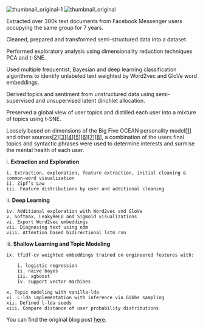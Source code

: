 ![thumbnail_original-1](https://user-images.githubusercontent.com/29679899/59774825-207b5900-927e-11e9-8560-f8c8c454ec25.png)
![thumbnail_original](https://user-images.githubusercontent.com/29679899/59774888-3852dd00-927e-11e9-812d-61dc8d47af1a.png)

Extracted over 300k text documents from Facebook Messenger 
users occupying the same group for 7 years. 

Cleaned, prepared and transformed semi-structured data into a dataset. 

Performed exploratory analysis using dimensionality reduction techniques PCA and t-SNE. 

Used multiple frequentist, Bayesian and deep learning classification algorithms to identify 
unlabeled text weighted by Word2vec and GloVe word embeddings. 

Derived topics and sentiment from unstructured data using semi-supervised and 
unsupervised latent dirichlet allocation. 

Preserved a global view of user topics and distilled each user into a mixture of topics using t-SNE.

Loosely based on dimensions of the Big Five OCEAN personality model[<a href="https://positivepsychology.com/big-five-personality-theory" rel="nofollow">1</a></li>] and other sources[<a href="https://www.ncbi.nlm.nih.gov/pubmed/10626371" rel="nofollow">2</a></li>][<a href="https://www.ncbi.nlm.nih.gov/pubmed/10626371" rel="nofollow">3</a></li>][<a href="http://citeseerx.ist.psu.edu/viewdoc/download?doi=10.1.1.224.4752&rep=rep1&type=pdf" rel="nofollow">4</a></li>][<a href="https://www.ncbi.nlm.nih.gov/pmc/articles/PMC5902561/" rel="nofollow">5</a></li>][<a href="https://pdfs.semanticscholar.org/e067/dde0a376facdd160dfcc800ccf58c468863c.pdf" rel="nofollow">6</a></li>][<a href="https://pdfs.semanticscholar.org/6fcb/e173365d31d27585babf9deb99e8f18b1374.pdf" rel="nofollow">7</a></li>][<a href="https://www.aclweb.org/anthology/W16-0307" rel="nofollow">8</a></li>], a combination of the users final topics and syntactic phrases were used to determine interests and surmise the mental health of each user.


i. <b>Extraction and Exploration</b>

	i. Extraction, exploration, feature extraction, initial cleaning & common-word visualization
	ii. Zipf’s Law
	iii. Feature distributions by user and additional cleaning

ii. <b>Deep Learning</b>

	iv. Additional exploration with Word2vec and GloVe
	v. Softmax, LeakyReLU and Sigmoid visualizations 
	vi. Export Word2vec embeddings
	vii. Diagnosing text using edm
	viii. Attention based bidirectional lstm rnn

iii. <b>Shallow Learning and Topic Modeling</b>

	ix. tfidf-cv weighted embeddings trained on engineered features with: 

		i. logistic regression 
		ii. naive bayes 
		iii. xgboost 
		iv. support vector machines

	x. Topic modeling with vanilla-lda
	xi. L-lda implementation with inference via Gibbs sampling
	xii. Defined l-lda seeds
	xiii. Compare distance of user probability distributions
  
  
 You can find the original blog post <a href="https://www.xtiandata.com/single-post/2018/10/26/Shallow-Deep-Natural-Language-Processing" rel="nofollow">here</a></li>.
